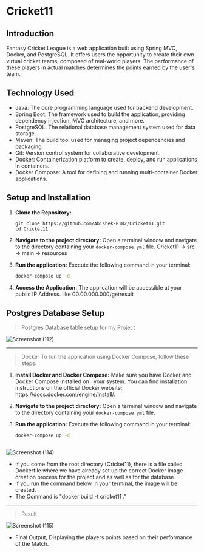 # Cricket11

## Introduction
Fantasy Cricket League is a web application built using Spring MVC, Docker, and PostgreSQL. It offers users the opportunity to create their own virtual cricket teams, composed of real-world players. The performance of these players in actual matches determines the points earned by the user's team.

## Technology Used
 - Java: The core programming language used for backend development.
 - Spring Boot: The framework used to build the application, providing dependency injection, MVC architecture, and more.
 - PostgreSQL: The relational database management system used for data storage.
 - Maven: The build tool used for managing project dependencies and packaging.
 - Git: Version control system for collaborative development.
 - Docker: Containerization platform to create, deploy, and run applications in containers.
 - Docker Compose: A tool for defining and running multi-container Docker applications.

## Setup and Installation
1. **Clone the Repository:**
   ```
   git clone https://github.com/Abishek-R182/Cricket11.git
   cd Cricket11

   ```
2. **Navigate to the project directory:**
   Open a terminal window and navigate to the directory containing your `docker-compose.yml` file.
   Cricket11 -> src -> main ->  resources 

3. **Run the application:** Execute the following command in your terminal:
   ```bash
   docker-compose up -d
   
4. **Access the Application:** The application will be accessible at your public IP Address. like 00.00.000.000/getresult

## Postgres Database Setup

> Postgres Database table setup for my Project 

![Screenshot (112)](https://github.com/Abishek-R182/Cricket11/assets/113702399/30ed00ec-5cbf-4908-9504-482785d3d740)

----
> Docker
To run the application using Docker Compose, follow these steps:

1. **Install Docker and Docker Compose:** Make sure you have Docker and Docker Compose installed on   
 your system. You can find installation instructions on the official Docker website: https://docs.docker.com/engine/install/.
2. **Navigate to the project directory:** Open a terminal window and navigate to the directory containing your `docker-compose.yml` file.
    
3. **Run the application:** Execute the following command in your terminal:

   ```bash
   docker-compose up -d



![Screenshot (114)](https://github.com/Abishek-R182/Cricket11/assets/113702399/5dc9539a-2939-4b47-a87f-cbc91a0d1749)
- If you come from the root directory (Cricket11), there is a file called Dockerfile where we have already set up the correct Docker image creation process for the project and as well as for the database.
- If you run the command below in your terminal, the image will be created.
-  The Command is "docker build -t cricket11 ."


----
>Result

![Screenshot (115)](https://github.com/Abishek-R182/Cricket11/assets/113702399/a9740bd1-f858-4365-9e66-c1a03b83b1ef)
- Final Output, Displaying the players points based on their performance of the Match.
